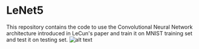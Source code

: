 # LeNet5
This repository contains the code to use the Convolutional Neural Network architecture introduced in LeCun's paper and train it on MNIST training set and test it on testing set.
![alt text](https://www.datasciencecentral.com/wp-content/uploads/2021/10/1lvvWF48t7cyRWqct13eU0w.jpeg)
